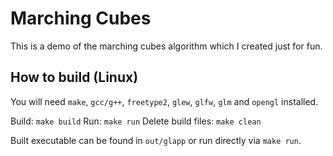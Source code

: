 # Marching Cubes

This is a demo of the marching cubes algorithm which I created just for fun.

## How to build (Linux)
You will need `make`, `gcc/g++`, `freetype2`, `glew`, `glfw`, `glm` and `opengl` installed.

Build: `make build`
Run: `make run`
Delete build files: `make clean`

Built executable can be found in `out/glapp` or run directly via `make run`.

